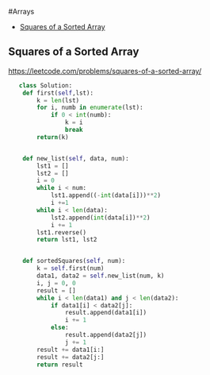 #Arrays

+ [ Squares of a Sorted Array](#-squares-of-a-sorted-array)
## Squares of a Sorted Array

https://leetcode.com/problems/squares-of-a-sorted-array/

```python 
   class Solution:
    def first(self,lst):
        k = len(lst)
        for i, numb in enumerate(lst):
            if 0 < int(numb):
                k = i
                break
        return(k)


    def new_list(self, data, num):
        lst1 = []
        lst2 = []
        i = 0
        while i < num:
            lst1.append((-int(data[i]))**2)
            i +=1
        while i < len(data):
            lst2.append(int(data[i])**2)
            i += 1
        lst1.reverse()
        return lst1, lst2


    def sortedSquares(self, num):
        k = self.first(num)
        data1, data2 = self.new_list(num, k)
        i, j = 0, 0
        result = []
        while i < len(data1) and j < len(data2):
            if data1[i] < data2[j]:
                result.append(data1[i])
                i += 1
            else:
                result.append(data2[j])
                j += 1
        result += data1[i:]
        result += data2[j:]
        return result

```
